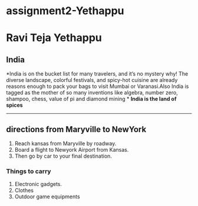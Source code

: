 # assignment2-Yethappu
# Ravi Teja Yethappu
## India
*India is on the bucket list for many travelers, and it’s no mystery why! The diverse landscape, colorful festivals, and spicy-hot cuisine are already reasons enough to pack your bags to visit Mumbai or Varanasi.Also India is tagged as the mother of so many inventions like algebra, number zero, shampoo, chess, value of pi and diamond mining * 
**India is the land of spices**

***

## directions from Maryville to NewYork

1. Reach kansas from Maryville by roadway.
2. Board a flight to Newyork Airport from Kansas.
3. Then go by car to your final destination.

### Things to carry 

1. Electronic gadgets.
2. Clothes
3. Outdoor game equipments 

